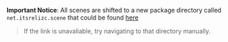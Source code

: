 **Important Notice**: All scenes are shifted to a new package directory called `net.itsrelizc.scene` that could be found [here](https://github.com/abra6325/RPGCustom/tree/master/src/main/java/net/itsrelizc/scene)
> If the link is unavaliable, try navigating to that directory manually.
